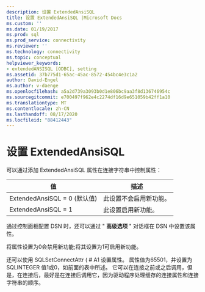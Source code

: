 ```yaml
---
description: 设置 ExtendedAnsiSQL
title: 设置 ExtendedAnsiSQL |Microsoft Docs
ms.custom: ''
ms.date: 01/19/2017
ms.prod: sql
ms.prod_service: connectivity
ms.reviewer: ''
ms.technology: connectivity
ms.topic: conceptual
helpviewer_keywords:
- extendedANSISQL [ODBC], setting
ms.assetid: 37b775d1-65ac-45ac-8572-454bc4e3c1a2
author: David-Engel
ms.author: v-daenge
ms.openlocfilehash: a5a2d739a3093b0d1e806bc9aa3f8d136746954c
ms.sourcegitcommit: e700497f962e4c2274df16d9e651059b42ff1a10
ms.translationtype: MT
ms.contentlocale: zh-CN
ms.lasthandoff: 08/17/2020
ms.locfileid: "88412443"
---
```

# <a name="setting-extendedansisql"></a>设置 ExtendedAnsiSQL
可以通过添加 ExtendedAnsiSQL 属性在连接字符串中控制属性：  
  
|值|描述|  
|-----------|-----------------|  
|ExtendedAnsiSQL = 0 (默认值) |此设置不会启用新功能。|  
|ExtendedAnsiSQL = 1|此设置启用新功能。|  
  
 通过控制面板配置 DSN 时，还可以通过 " **高级选项** " 对话框在 DSN 中设置该属性。  
  
 将属性设置为0会禁用新功能;将其设置为1可启用新功能。  
  
 还可以使用 SQLSetConnectAttr ( # A1 设置属性。 属性值为65501，并设置为 SQLINTEGER 值1或0，如前面的表中所述。 它可以在连接之前或之后调用，但是，在连接后，最好是在连接后调用它，因为驱动程序处理缓存的连接属性和连接字符串的顺序。
